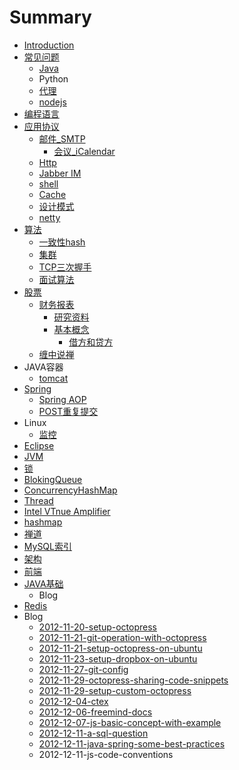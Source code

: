 # Summary

* [Introduction](README.md)
* [常见问题](chang_jian_wen_ti.md)
   * [Java](java.md)
   * Python
   * [代理](dai_li.md)
   * [nodejs](nodejs.md)
* [编程语言](bian_cheng_yu_yan.md)
* [应用协议](ying_yong_xie_yi.md)
   * [邮件_SMTP](you_jian_smtp.md)
       * [会议_iCalendar](hui_yi_icalendar.md)
   * [Http](http.md)
   * [Jabber IM](jabber_im.md)
   * [shell](shell.md)
   * [Cache](cache.md)
   * [设计模式](she_ji_mo_shi.md)
   * [netty](netty.md)
* [算法](集群)
   * [一致性hash](yi_zhi_xing_hash.md)
   * [集群](ji_qun.md)
   * [TCP三次握手](tcpsan_ci_wo_shou.md)
   * [面试算法](mian_shi_suan_fa.md)
* [股票](gupiaomd.md)
   * [财务报表](cai_wu_bao_biao.md)
       * [研究资料](yan_jiu_zi_liao.md)
       * [基本概念](ji_ben_gai_nian.md)
           * [借方和贷方](jie_fang_he_dai_fang.md)
   * [缠中说禅](chan_zhong_shuo_shan.md)
* JAVA容器
   * [tomcat](tomcat.md)
* [Spring](spring.md)
   * [Spring AOP](spring_aop.md)
   * [POST重复提交](postzhong_fu_ti_jiao.md)
* Linux
   * [监控](jian_kong.md)
* [Eclipse](eclipse.md)
* [JVM](jvm.md)
* [锁](suo.md)
* [BlokingQueue](blokingqueue.md)
* [ConcurrencyHashMap](concurrencyhashmap.md)
* [Thread](thread.md)
* [Intel VTnue Amplifier](intel_vtnue_amplifier.md)
* [hashmap](hashmap.md)
* [禅道](shan_dao.md)
* [MySQL索引](mysqlsuo_yin.md)
* [架构](jia_gou.md)
* [前端](qian_duan.md)
* [JAVA基础](javaji_chu.md)
   * Blog
* [Redis](redis.md)
* Blog
   * [2012-11-20-setup-octopress](2012-11-20-setup-octopress.md)
   * [2012-11-21-git-operation-with-octopress](2012-11-21-git-operation-with-octopress.md)
   * [2012-11-21-setup-octopress-on-ubuntu](2012-11-21-setup-octopress-on-ubuntu.md)
   * [2012-11-23-setup-dropbox-on-ubuntu](2012-11-23-setup-dropbox-on-ubuntu.md)
   * [2012-11-27-git-config](2012-11-27-git-config.md)
   * [2012-11-29-octopress-sharing-code-snippets](2012-11-29-octopress-sharing-code-snippets.md)
   * [2012-11-29-setup-custom-octopress](2012-11-29-setup-custom-octopress.md)
   * [2012-12-04-ctex](2012-12-04-ctex.md)
   * [2012-12-06-freemind-docs](2012-12-06-freemind-docs.md)
   * [2012-12-07-js-basic-concept-with-example](2012-12-07-js-basic-concept-with-example.md)
   * [2012-12-11-a-sql-question](2012-12-11-a-sql-question.md)
   * [2012-12-11-java-spring-some-best-practices](2012-12-11-java-spring-some-best-practices.md)
   * 2012-12-11-js-code-conventions

